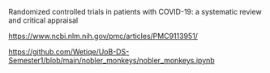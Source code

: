 Randomized controlled trials in patients with COVID-19: a systematic review and critical appraisal

https://www.ncbi.nlm.nih.gov/pmc/articles/PMC9113951/

https://github.com/Wetiqe/UoB-DS-Semester1/blob/main/nobler_monkeys/nobler_monkeys.ipynb
